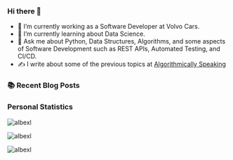 ### Hi there 👋

- 🔭 I’m currently working as a Software Developer at Volvo Cars.
- 🌱 I’m currently learning about Data Science.
- 💬 Ask me about Python, Data Structures, Algorithms, and some aspects of Software Development such as REST APIs, Automated Testing, and CI/CD.
- ✍️ I write about some of the previous topics at [Algorithmically Speaking](https://albexl.hashnode.dev/)

### :books: Recent Blog Posts
<!-- BLOGPOSTS:START -->
<!-- BLOGPOSTS:END -->


### **Personal Statistics**

<p><img align="center" src="https://github-readme-stats-six-orpin-55.vercel.app/api/top-langs?username=albexl&show_icons=true&locale=en&layout=compact" alt="albexl" /></p>
<p><img align="center" src="https://github-readme-stats-six-orpin-55.vercel.app/api?username=albexl&show_icons=true&locale=en" alt="albexl" /></p>
<p><img align="center" src="https://github-readme-streak-stats.herokuapp.com/?user=albexl&" alt="albexl" /></p>
